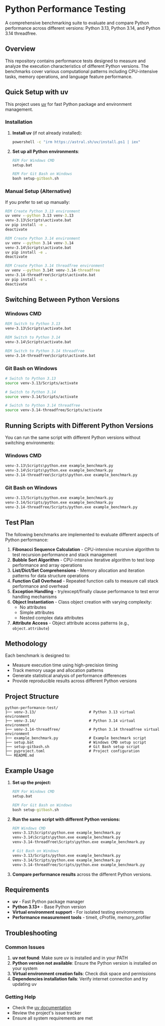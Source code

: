 # Python Performance Testing

A comprehensive benchmarking suite to evaluate and compare Python performance across different versions: Python 3.13, Python 3.14, and Python 3.14 threadfree.

## Overview

This repository contains performance tests designed to measure and analyze the execution characteristics of different Python versions. The benchmarks cover various computational patterns including CPU-intensive tasks, memory operations, and language feature performance.

## Quick Setup with uv

This project uses [uv](https://github.com/astral-sh/uv) for fast Python package and environment management.

### Installation

1. **Install uv** (if not already installed):

   ```cmd
   powershell -c "irm https://astral.sh/uv/install.ps1 | iex"
   ```

2. **Set up all Python environments**:

   ```cmd
   REM For Windows CMD
   setup.bat

   REM For Git Bash on Windows
   bash setup-gitbash.sh
   ```

### Manual Setup (Alternative)

If you prefer to set up manually:

```cmd
REM Create Python 3.13 environment
uv venv --python 3.13 venv-3.13
venv-3.13\Scripts\activate.bat
uv pip install -e .
deactivate

REM Create Python 3.14 environment
uv venv --python 3.14 venv-3.14
venv-3.14\Scripts\activate.bat
uv pip install -e .
deactivate

REM Create Python 3.14 threadfree environment
uv venv --python 3.14t venv-3.14-threadfree
venv-3.14-threadfree\Scripts\activate.bat
uv pip install -e .
deactivate
```

## Switching Between Python Versions

### Windows CMD

```cmd
REM Switch to Python 3.13
venv-3.13\Scripts\activate.bat

REM Switch to Python 3.14
venv-3.14\Scripts\activate.bat

REM Switch to Python 3.14 threadfree
venv-3.14-threadfree\Scripts\activate.bat
```

### Git Bash on Windows

```bash
# Switch to Python 3.13
source venv-3.13/Scripts/activate

# Switch to Python 3.14
source venv-3.14/Scripts/activate

# Switch to Python 3.14 threadfree
source venv-3.14-threadfree/Scripts/activate
```

## Running Scripts with Different Python Versions

You can run the same script with different Python versions without switching environments:

### Windows CMD

```cmd
venv-3.13\Scripts\python.exe example_benchmark.py
venv-3.14\Scripts\python.exe example_benchmark.py
venv-3.14-threadfree\Scripts\python.exe example_benchmark.py
```

### Git Bash on Windows

```bash
venv-3.13/Scripts/python.exe example_benchmark.py
venv-3.14/Scripts/python.exe example_benchmark.py
venv-3.14-threadfree/Scripts/python.exe example_benchmark.py
```

## Test Plan

The following benchmarks are implemented to evaluate different aspects of Python performance:

1. **Fibonacci Sequence Calculation** - CPU-intensive recursive algorithm to test recursion performance and stack management
2. **Bubble Sort Algorithm** - CPU-intensive iterative algorithm to test loop performance and array operations
3. **List/Dict/Set Comprehensions** - Memory allocation and iteration patterns for data structure operations
4. **Function Call Overhead** - Repeated function calls to measure call stack performance and overhead
5. **Exception Handling** - try/except/finally clause performance to test error handling mechanisms
6. **Object Instantiation** - Class object creation with varying complexity:
   - No attributes
   - Simple attributes
   - Nested complex data attributes
7. **Attribute Access** - Object attribute access patterns (e.g., `object.attribute`)

## Methodology

Each benchmark is designed to:

- Measure execution time using high-precision timing
- Track memory usage and allocation patterns
- Generate statistical analysis of performance differences
- Provide reproducible results across different Python versions

## Project Structure

```
python-performance-test/
├── venv-3.13/                        # Python 3.13 virtual environment
├── venv-3.14/                        # Python 3.14 virtual environment
├── venv-3.14-threadfree/             # Python 3.14 threadfree virtual environment
├── example_benchmark.py              # Example benchmark script
├── setup.bat                         # Windows CMD setup script
├── setup-gitbash.sh                  # Git Bash setup script
├── pyproject.toml                    # Project configuration
└── README.md
```

## Example Usage

1. **Set up the project:**

   ```cmd
   REM For Windows CMD
   setup.bat

   REM For Git Bash on Windows
   bash setup-gitbash.sh
   ```

2. **Run the same script with different Python versions:**

   ```cmd
   REM Windows CMD
   venv-3.13\Scripts\python.exe example_benchmark.py
   venv-3.14\Scripts\python.exe example_benchmark.py
   venv-3.14-threadfree\Scripts\python.exe example_benchmark.py
   ```

   ```bash
   # Git Bash on Windows
   venv-3.13/Scripts/python.exe example_benchmark.py
   venv-3.14/Scripts/python.exe example_benchmark.py
   venv-3.14-threadfree/Scripts/python.exe example_benchmark.py
   ```

3. **Compare performance results** across the different Python versions.

## Requirements

- **uv** - Fast Python package manager
- **Python 3.13+** - Base Python version
- **Virtual environment support** - For isolated testing environments
- **Performance measurement tools** - timeit, cProfile, memory_profiler

## Troubleshooting

### Common Issues

1. **uv not found**: Make sure uv is installed and in your PATH
2. **Python version not available**: Ensure the Python version is installed on your system
3. **Virtual environment creation fails**: Check disk space and permissions
4. **Dependencies installation fails**: Verify internet connection and try updating uv

### Getting Help

- Check the [uv documentation](https://github.com/astral-sh/uv)
- Review the project's issue tracker
- Ensure all system requirements are met
